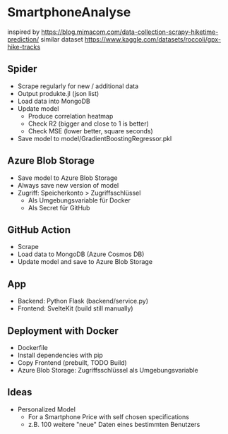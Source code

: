# SmartphoneAnalyse

inspired by https://blog.mimacom.com/data-collection-scrapy-hiketime-prediction/
similar dataset https://www.kaggle.com/datasets/roccoli/gpx-hike-tracks

## Spider

* Scrape regularly for new / additional data
* Output produkte.jl (json list)
* Load data into MongoDB
* Update model
    * Produce correlation heatmap
    * Check R2 (bigger and close to 1 is better)
    * Check MSE (lower better, square seconds)
* Save model to model/GradientBoostingRegressor.pkl

## Azure Blob Storage

* Save model to Azure Blob Storage
* Always save new version of model
* Zugriff: Speicherkonto > Zugriffsschlüssel
    * Als Umgebungsvariable für Docker
    * Als Secret für GitHub

## GitHub Action

* Scrape
* Load data to MongoDB (Azure Cosmos DB)
* Update model and save to Azure Blob Storage

## App
* Backend: Python Flask (backend/service.py)
* Frontend: SvelteKit (build still manually)

## Deployment with Docker

* Dockerfile
* Install dependencies with pip
* Copy Frontend (prebuilt, TODO Build)
* Azure Blob Storage: Zugriffsschlüssel als Umgebungsvariable

## Ideas

* Personalized Model
    * For a Smartphone Price with self chosen specifications
    * z.B. 100 weitere "neue" Daten eines bestimmten Benutzers 
